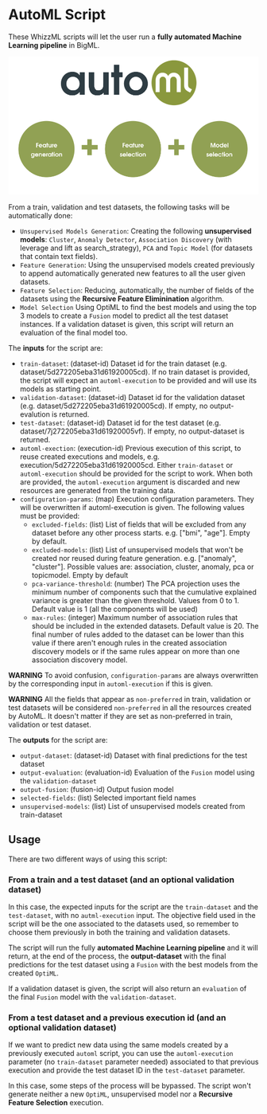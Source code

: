 # AutoML Script

These WhizzML scripts will let the user run a **fully automated
Machine Learning pipeline** in BigML.

![BigML AutoML Steps](../res/steps.png)

From a train, validation and test datasets, the following tasks will be
automatically done:

-  `Unsupervised Models Generation`: Creating the following
  **unsupervised models**: `Cluster`, `Anomaly Detector`, `Association
  Discovery` (with leverage and lift as search_strategy), `PCA` and
  `Topic Model` (for datasets that contain text fields).
-  `Feature Generation`: Using the unsupervised models created
  previously to append automatically generated new features to all the
  user given datasets.
- `Feature Selection`: Reducing, automatically,
  the number of fields of the datasets using the **Recursive Feature
  Eliminination** algorithm.
-  `Model Selection` Using OptiML to find the best models and using
  the top 3 models to create a `Fusion` model to predict all the test
  dataset instances. If a validation dataset is given, this script
  will return an evaluation of the final model too.


The **inputs** for the script are:

* `train-dataset`: (dataset-id) Dataset id for the train dataset
  (e.g. dataset/5d272205eba31d61920005cd). If no train dataset is
  provided, the script will expect an `automl-execution` to be
  provided and will use its models as starting point.
* `validation-dataset`: (dataset-id) Dataset id for the validation dataset
  (e.g. dataset/5d272205eba31d61920005cd). If empty, no
  output-evalution is returned.
* `test-dataset`: (dataset-id) Dataset id for the test dataset
  (e.g. dataset/7j272205eba31d61920005vf). If empty, no output-dataset
  is returned.
* `automl-exection`: (execution-id) Previous execution of this script, to
  reuse created executions and models,
  e.g. execution/5d272205eba31d61920005cd. Either `train-dataset` or
  `automl-execution` should be provided for the script to work. When
  both are provided, the `automl-execution` argument is discarded and
  new resources are generated from the training data.
* `configuration-params`: (map) Execution configuration
  parameters. They will be overwritten if automl-execution is
  given. The following values must be provided:
  * `excluded-fields`: (list) List of fields that will be excluded
  from any dataset before any other process starts. e.g. ["bmi",
  "age"]. Empty by default.
  * `excluded-models`: (list) List of unsupervised models that won't
  be created nor reused during feature generation. e.g. ["anomaly",
  "cluster"]. Possible values are: association, cluster, anomaly, pca
  or topicmodel. Empty by default
  * `pca-variance-threshold`: (number) The PCA projection uses the
  minimum number of components such that the cumulative explained
  variance is greater than the given threshold. Values from 0 to 1.
  Default value is 1 (all the components will be used)
  * `max-rules`: (integer) Maximum number of association rules
    that should be included in the extended datasets. Default value
    is 20. The final number of rules added to the dataset can be lower
    than this value if there aren't enough rules in the created
    association discovery models or if the same rules appear on more
    than one association discovery model.

**WARNING** To avoid confusion, `configuration-params` are always
overwritten by the corresponding input in `automl-execution` if this
is given.

**WARNING** All the fields that appear as `non-preferred` in train,
validation or test datasets will be considered `non-preferred` in all
the resources created by AutoML. It doesn't matter if they are set as
non-preferred in train, validation or test dataset.

The **outputs** for the script are:
* `output-dataset`: (dataset-id) Dataset with final predictions for the test dataset
* `output-evaluation`: (evaluation-id) Evaluation of the `Fusion`
  model using the `validation-dataset`
* `output-fusion`: (fusion-id) Output fusion model
* `selected-fields`: (list) Selected important field names
* `unsupervised-models`: (list) List of unsupervised models created
  from train-dataset

## Usage
There are two different ways of using this script:

### From a train and a test dataset (and an optional validation dataset)
In this case, the expected inputs for the script are the
`train-dataset` and the `test-dataset`, with no `autml-execution`
input.  The objective field used in the script will be the one
associated to the datasets used, so remember to choose them previously
in both the training and validation datasets.

The script will run the fully **automated Machine Learning pipeline**
and it will return, at the end of the process, the **output-dataset**
with the final predictions for the test dataset using a `Fusion` with
the best models from the created `OptiML`.

If a validation dataset is given, the script will also return an
`evaluation` of the final `Fusion` model with the
`validation-dataset`.

### From a test dataset and a previous execution id (and an optional validation dataset)
If we want to predict new data using the same models created by a
previously executed `automl` script, you can use the `automl-execution`
parameter (no `train-dataset` parameter needed) associated to that
previous execution and provide the test dataset ID in the
`test-dataset` parameter.

In this case, some steps of the process will be bypassed. The script
won't generate neither a new `OptiML`, unsupervised model nor a
**Recursive Feature Selection** execution.
